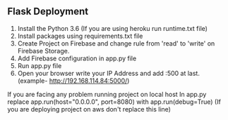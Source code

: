 ## Flask Deployment
1. Install the Python 3.6 (If you are using heroku run runtime.txt file)
2. Install packages using requirements.txt file 
3. Create Project on Firebase and change rule from 'read' to 'write' on Firebase Storage.
4. Add Firebase configuration in app.py file
5. Run app.py file
6. Open your browser write your IP Address and add :500 at last. (example- http://192.168.114.84:5000/)


If you are facing any problem running project on local host 
In app.py replace app.run(host="0.0.0.0", port=8080) with app.run(debug=True)  (If you are deploying project on aws don't replace this line)
